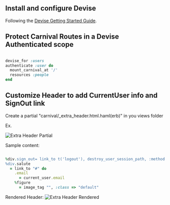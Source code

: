 ## Install and configure Devise
Following the [Devise Getting Started Guide](https://github.com/plataformatec/devise#getting-started).

## Protect Carnival Routes in a Devise Authenticated scope

```ruby 

devise_for :users
authenticate :user do
  mount_carnival_at '/'
  resources :people
end
```
  
## Customize Header to add CurrentUser info and SignOut link

Create a partial "carnival/_extra_header.html.haml(erb)" in you views folder

Ex.

![Extra Header Partial](https://dl.dropboxusercontent.com/u/2134454/cdn/carnival/carnival-extra-header-sample-file.png)

Sample content:
```ruby

%div.sign_out= link_to t('logout'), destroy_user_session_path, :method => :delete
%div.salute
  = link_to "#" do
    .email
      = current_user.email
    %figure
      = image_tag "", :class => "default"
``` 

Rendered Header:
![Extra Header Rendered](https://dl.dropboxusercontent.com/u/2134454/cdn/carnival/carnival-extra-header-rendered.png)

